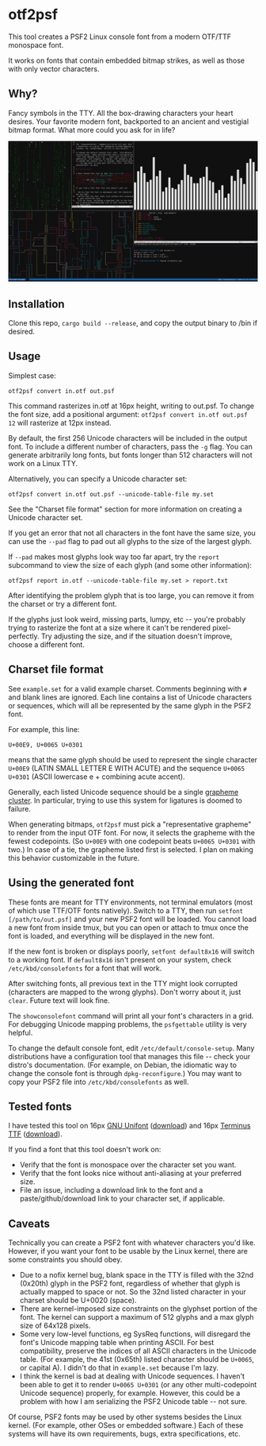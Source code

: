 # otf2psf

This tool creates a PSF2 Linux console font from a modern OTF/TTF monospace font.

It works on fonts that contain embedded bitmap strikes, as well as those with only vector characters. 

## Why?

Fancy symbols in the TTY. All the box-drawing characters your heart desires. Your favorite modern font, backported to an ancient and vestigial bitmap format. What more could you ask for in life?

![TTY with custom Unifont psf font](./screenshot.png)

## Installation

Clone this repo, `cargo build --release`, and copy the output binary to /bin if desired.

## Usage

Simplest case:

```
otf2psf convert in.otf out.psf
```

This command rasterizes in.otf at 16px height, writing to out.psf. To change the font size, add a positional argument: `otf2psf convert in.otf out.psf 12` will rasterize at 12px instead.

By default, the first 256 Unicode characters will be included in the output font. To include a different number of characters, pass the `-g` flag. You can generate arbitrarily long fonts, but fonts longer than 512 characters will not work on a Linux TTY.

Alternatively, you can specify a Unicode character set:

```
otf2psf convert in.otf out.psf --unicode-table-file my.set
```

See the "Charset file format" section for more information on creating a Unicode character set.

If you get an error that not all characters in the font have the same size, you can use the `--pad` flag to pad out all glyphs to the size of the largest glyph.

If `--pad` makes most glyphs look way too far apart, try the `report` subcommand to view the size of each glyph (and some other information):

```
otf2psf report in.otf --unicode-table-file my.set > report.txt
```

After identifying the problem glyph that is too large, you can remove it from the charset or try a different font.

If the glyphs just look weird, missing parts, lumpy, etc -- you're probably trying to rasterize the font at a size where it can't be rendered pixel-perfectly. Try adjusting the size, and if the situation doesn't improve, choose a different font.

## Charset file format

See `example.set` for a valid example charset. Comments beginning with `#` and blank lines are ignored. Each line contains a list of Unicode characters or sequences, which will all be represented by the same glyph in the PSF2 font. 

For example, this line:
```
U+00E9, U+0065 U+0301
```
means that the same glyph should be used to represent the single character `U+00E9` (LATIN SMALL LETTER E WITH ACUTE) and the sequence `U+0065 U+0301` (ASCII lowercase e + combining acute accent).

Generally, each listed Unicode sequence should be a single [grapheme cluster](https://www.unicode.org/reports/tr29/#Grapheme_Cluster_Boundaries). In particular, trying to use this system for ligatures is doomed to failure.

When generating bitmaps, `otf2psf` must pick a "representative grapheme" to render from the input OTF font. For now, it selects the grapheme with the fewest codepoints. (So `U+00E9` with one codepoint beats `U+0065 U+0301` with two.) In case of a tie, the grapheme listed first is selected. I plan on making this behavior customizable in the future.

## Using the generated font

These fonts are meant for TTY environments, not terminal emulators (most of which use TTF/OTF fonts natively). Switch to a TTY, then run `setfont [/path/to/out.psf]` and your new PSF2 font will be loaded. You cannot load a new font from inside tmux, but you can open or attach to tmux once the font is loaded, and everything will be displayed in the new font.

If the new font is broken or displays poorly, `setfont default8x16` will switch to a working font. If `default8x16` isn't present on your system, check `/etc/kbd/consolefonts` for a font that will work.

After switching fonts, all previous text in the TTY might look corrupted (characters are mapped to the wrong glyphs). Don't worry about it, just `clear`. Future text will look fine.

The `showconsolefont` command will print all your font's characters in a grid. For debugging Unicode mapping problems, the `psfgettable` utility is very helpful. 

To change the default console font, edit `/etc/default/console-setup`. Many distributions have a configuration tool that manages this file -- check your distro's documentation. (For example, on Debian, the idiomatic way to change the console font is through `dpkg-reconfigure`.) You may want to copy your PSF2 file into `/etc/kbd/consolefonts` as well.

## Tested fonts

I have tested this tool on 16px [GNU Unifont](https://unifoundry.com/unifont) ([download](https://unifoundry.com/pub/unifont/unifont-16.0.01/font-builds/unifont-16.0.01.otf)) and 16px [Terminus TTF](https://file.ax86.net/terminus-ttf/) ([download](https://files.ax86.net/terminus-ttf/files/latest.zip)).

If you find a font that this tool doesn't work on:

- Verify that the font is monospace over the character set you want.
- Verify that the font looks nice without anti-aliasing at your preferred size.
- File an issue, including a download link to the font and a paste/github/download link to your character set, if applicable.

## Caveats

Technically you can create a PSF2 font with whatever characters you'd like. However, if you want your font to be usable by the Linux kernel, there are some constraints you should obey.

- Due to a nofix kernel bug, blank space in the TTY is filled with the 32nd (0x20th) glyph in the PSF2 font, regardless of whether that glyph is actually mapped to space or not. So the 32nd listed character in your charset should be U+0020 (space).
- There are kernel-imposed size constraints on the glyphset portion of the font. The kernel can support a maximum of 512 glyphs and a max glyph size of 64x128 pixels.
- Some very low-level functions, eg SysReq functions, will disregard the font's Unicode mapping table when printing ASCII. For best compatibility, preserve the indices of all ASCII characters in the Unicode table. (For example, the 41st (0x65th) listed character should be `U+0065`, or capital A). I didn't do that in `example.set` because I'm lazy.
- I think the kernel is bad at dealing with Unicode sequences. I haven't been able to get it to render `U+0065 U+0301` (or any other multi-codepoint Unicode sequence) properly, for example. However, this could be a problem with how I am serializing the PSF2 Unicode table -- not sure.

Of course, PSF2 fonts may be used by other systems besides the Linux kernel. (For example, other OSes or embedded software.) Each of these systems will have its own requirements, bugs, extra specifications, etc.
